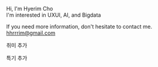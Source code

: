 Hi, I'm Hyerim Cho  
I'm interested in UXUI, AI, and Bigdata  


If you need more information, don't hesitate to contact me. hhrrrim@gmail.com

취미 추가

특기 추가